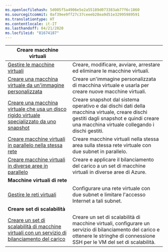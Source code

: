 ```yaml
---
ms.openlocfilehash: 5d005f5a4906e5e2a55189d073383ab77f6c1860
ms.sourcegitcommit: 0af39ee9ff27c37ceeeb28ea9d51e32995989591
ms.translationtype: HT
ms.contentlocale: it-IT
ms.lasthandoff: 04/21/2020
ms.locfileid: "81674187"
---
```

| **Creare macchine virtuali** || 
|---|---|
| [Gestire le macchine virtuali][1] | Creare, modificare, avviare, arrestare ed eliminare le macchine virtuali. |
| [Creare una macchina virtuale da un'immagine personalizzata][2] | Creare un'immagine personalizzata di macchina virtuale e usarla per creare nuove macchine virtuali. | 
| [Creare una macchina virtuale che usa un disco rigido virtuale specializzato da uno snapshot][3] | Creare snapshot dal sistema operativo e dai dischi dati della macchina virtuale, creare dischi gestiti dagli snapshot e quindi creare una macchina virtuale collegando i dischi gestiti. |  
| [Creare macchine virtuali in parallelo nella stessa rete][4] | Creare macchine virtuali nella stessa area sulla stessa rete virtuale con due subnet in parallelo. |
| [Creare macchine virtuali in diverse aree in parallelo][5] | Creare e applicare il bilanciamento del carico a un set di macchine virtuali in diverse aree di Azure. |
| **Macchine virtuali di rete** || 
| [Gestire le reti virtuali][6] | Configurare una rete virtuale con due subnet e limitare l'accesso Internet a tali subnet. |
| **Creare set di scalabilità** ||
| [Creare un set di scalabilità di macchine virtuali con un servizio di bilanciamento del carico][7] | Creare un set di scalabilità di macchine virtuali, configurare un servizio di bilanciamento del carico e ottenere le stringhe di connessione SSH per le VM del set di scalabilità. |

[1]: ../java-sdk-manage-virtual-machines.md
[2]: https://github.com/Azure-Samples/managed-disk-java-create-virtual-machine-using-custom-image/
[3]: https://github.com/Azure-Samples/managed-disk-java-create-virtual-machine-using-specialized-disk-from-vhd/
[4]: https://github.com/Azure-Samples/compute-java-manage-virtual-machines-in-parallel/
[5]: ../java-sdk-virtual-machines-in-parallel.md
[6]: ../java-sdk-manage-virtual-networks.md
[7]: ../java-sdk-manage-vm-scalesets.md